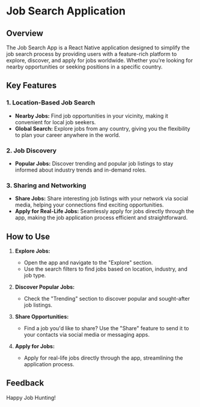 # Job Search Application

## Overview

The Job Search App is a React Native application designed to simplify the job search process by providing users with a feature-rich platform to explore, discover, and apply for jobs worldwide. Whether you're looking for nearby opportunities or seeking positions in a specific country.

## Key Features

### 1. Location-Based Job Search

- **Nearby Jobs:** Find job opportunities in your vicinity, making it convenient for local job seekers.
- **Global Search:** Explore jobs from any country, giving you the flexibility to plan your career anywhere in the world.

### 2. Job Discovery

- **Popular Jobs:** Discover trending and popular job listings to stay informed about industry trends and in-demand roles.

### 3. Sharing and Networking

- **Share Jobs:** Share interesting job listings with your network via social media, helping your connections find exciting opportunities.
- **Apply for Real-Life Jobs:** Seamlessly apply for jobs directly through the app, making the job application process efficient and straightforward.

## How to Use

1. **Explore Jobs:**

   - Open the app and navigate to the "Explore" section.
   - Use the search filters to find jobs based on location, industry, and job type.

2. **Discover Popular Jobs:**

   - Check the "Trending" section to discover popular and sought-after job listings.

3. **Share Opportunities:**

   - Find a job you'd like to share? Use the "Share" feature to send it to your contacts via social media or messaging apps.

4. **Apply for Jobs:**
   - Apply for real-life jobs directly through the app, streamlining the application process.

## Feedback

Happy Job Hunting!
